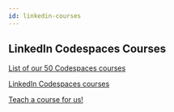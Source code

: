 ```yaml
---
id: linkedin-courses
---
```


## LinkedIn Codespaces Courses
<a href="https://www.linkedin.com/learning/topics/hands-on-practice-with-github-codespaces">List of our 50 Codespaces courses<a/>
  
<a href="https://lnkd.in/hands-on-practice">LinkedIn Codespaces courses</a>
  
  <a href="https://www.youtube.com/watch?v=fvMYSx9YrGs">Teach a course for us!</a>
  
